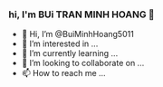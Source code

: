 ### hi, I'm BUi TRAN MINH HOANG 👋
- 👋 Hi, I’m @BuiMinhHoang5011
- 👀 I’m interested in ...
- 🌱 I’m currently learning ...
- 💞️ I’m looking to collaborate on ...
- 📫 How to reach me ...

<!---
BuiMinhHoang5011/BuiMinhHoang5011 is a ✨ special ✨ repository because its `README.md` (this file) appears on your GitHub profile.
You can click the Preview link to take a look at your changes.
--->
